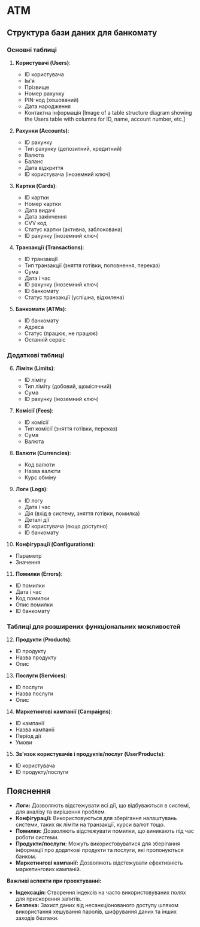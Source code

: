 # ATM

## Структура бази даних для банкомату

### Основні таблиці

1. **Користувачі (Users)**:
   * ID користувача
   * Ім'я
   * Прізвище
   * Номер рахунку
   * PIN-код (хешований)
   * Дата народження
   * Контактна інформація
   [Image of a table structure diagram showing the Users table with columns for ID, name, account number, etc.]

2. **Рахунки (Accounts)**:
   * ID рахунку
   * Тип рахунку (депозитний, кредитний)
   * Валюта
   * Баланс
   * Дата відкриття
   * ID користувача (іноземний ключ)

3. **Картки (Cards)**:
   * ID картки
   * Номер картки
   * Дата видачі
   * Дата закінчення
   * CVV код
   * Статус картки (активна, заблокована)
   * ID рахунку (іноземний ключ)

4. **Транзакції (Transactions)**:
   * ID транзакції
   * Тип транзакції (зняття готівки, поповнення, переказ)
   * Сума
   * Дата і час
   * ID рахунку (іноземний ключ)
   * ID банкомату
   * Статус транзакції (успішна, відхилена)

5. **Банкомати (ATMs)**:
   * ID банкомату
   * Адреса
   * Статус (працює, не працює)
   * Останній сервіс

### Додаткові таблиці

6. **Ліміти (Limits)**:
   * ID ліміту
   * Тип ліміту (добовий, щомісячний)
   * Сума
   * ID рахунку (іноземний ключ)

7. **Комісії (Fees)**:
   * ID комісії
   * Тип комісії (зняття готівки, переказ)
   * Сума
   * Валюта

8. **Валюти (Currencies)**:
   * Код валюти
   * Назва валюти
   * Курс обміну

9. **Логи (Logs)**:
   * ID логу
   * Дата і час
   * Дія (вхід в систему, зняття готівки, помилка)
   * Деталі дії
   * ID користувача (якщо доступно)
   * ID банкомату

10. **Конфігурації (Configurations)**:
   * Параметр
   * Значення

11. **Помилки (Errors)**:
   * ID помилки
   * Дата і час
   * Код помилки
   * Опис помилки
   * ID банкомату

### Таблиці для розширених функціональних можливостей

12. **Продукти (Products)**:
   * ID продукту
   * Назва продукту
   * Опис

13. **Послуги (Services)**:
   * ID послуги
   * Назва послуги
   * Опис

14. **Маркетингові кампанії (Campaigns)**:
   * ID кампанії
   * Назва кампанії
   * Період дії
   * Умови

15. **Зв'язок користувачів і продуктів/послуг (UserProducts)**:
   * ID користувача
   * ID продукту/послуги

## Пояснення
* **Логи:** Дозволяють відстежувати всі дії, що відбуваються в системі, для аналізу та вирішення проблем.
* **Конфігурації:** Використовуються для зберігання налаштувань системи, таких як ліміти на транзакції, курси валют тощо.
* **Помилки:** Дозволяють відстежувати помилки, що виникають під час роботи системи.
* **Продукти/послуги:** Можуть використовуватися для зберігання інформації про додаткові продукти та послуги, які пропонуються банком.
* **Маркетингові кампанії:** Дозволяють відстежувати ефективність маркетингових кампаній.

**Важливі аспекти при проектуванні:**
* **Індексація:** Створення індексів на часто використовуваних полях для прискорення запитів.
* **Безпека:** Захист даних від несанкціонованого доступу шляхом використання хешування паролів, шифрування даних та інших заходів безпеки.
